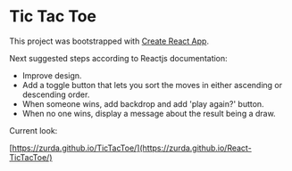 # Tic Tac Toe

This project was bootstrapped with [Create React App](https://github.com/facebookincubator/create-react-app).

Next suggested steps according to Reactjs documentation: 

- Improve design.
- Add a toggle button that lets you sort the moves in either ascending or descending order.
- When someone wins, add backdrop and add 'play again?' button.
- When no one wins, display a message about the result being a draw.

Current look:

[https://zurda.github.io/TicTacToe/](https://zurda.github.io/React-TicTacToe/)